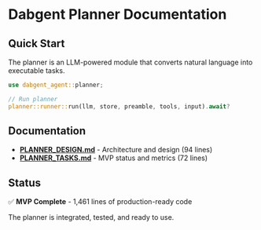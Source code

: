 # Dabgent Planner Documentation

## Quick Start

The planner is an LLM-powered module that converts natural language into executable tasks.

```rust
use dabgent_agent::planner;

// Run planner
planner::runner::run(llm, store, preamble, tools, input).await?
```

## Documentation

- **[PLANNER_DESIGN.md](./PLANNER_DESIGN.md)** - Architecture and design (94 lines)
- **[PLANNER_TASKS.md](./PLANNER_TASKS.md)** - MVP status and metrics (72 lines)

## Status

✅ **MVP Complete** - 1,461 lines of production-ready code

The planner is integrated, tested, and ready to use.
